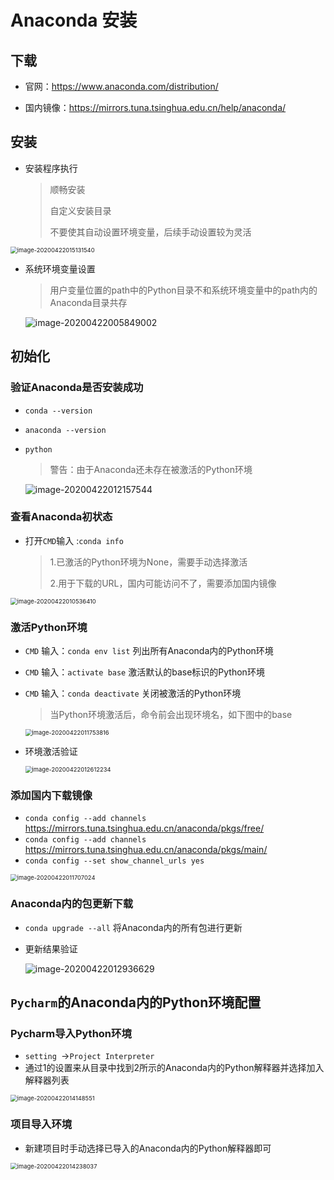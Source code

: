 # Anaconda 安装

## 下载

- 官网：https://www.anaconda.com/distribution/

- 国内镜像：https://mirrors.tuna.tsinghua.edu.cn/help/anaconda/

## 安装

- 安装程序执行

  > 顺畅安装
  >
  > 自定义安装目录
  >
  > 不要使其自动设置环境变量，后续手动设置较为灵活

<img src="MDpic/image-20200422015131540.png" alt="image-20200422015131540" style="zoom:67%;" />

- 系统环境变量设置

  > 用户变量位置的path中的Python目录不和系统环境变量中的path内的Anaconda目录共存

  <img src="MDpic/image-20200422005849002.png" alt="image-20200422005849002"  />

## 初始化

### 验证Anaconda是否安装成功

- `conda --version`

- `anaconda --version`

- `python`

  > 警告：由于Anaconda还未存在被激活的Python环境

  ![image-20200422012157544](MDpic/image-20200422012157544.png)

### 查看Anaconda初状态

- 打开`CMD`输入 :`conda info​`

  > 1.已激活的Python环境为None，需要手动选择激活
  >
  > 2.用于下载的URL，国内可能访问不了，需要添加国内镜像

<img src="MDpic/image-20200422010536410.png" alt="image-20200422010536410" style="zoom:67%;" />

### 激活Python环境

- `CMD` 输入：`conda env list` 列出所有Anaconda内的Python环境

- `CMD` 输入：`activate base` 激活默认的base标识的Python环境

- `CMD` 输入：`conda deactivate` 关闭被激活的Python环境

  > 当Python环境激活后，命令前会出现环境名，如下图中的base

  <img src="MDpic/image-20200422011753816.png" alt="image-20200422011753816" style="zoom:67%;" />

- 环境激活验证

  <img src="MDpic/image-20200422012612234.png" alt="image-20200422012612234" style="zoom: 67%;" />

### 添加国内下载镜像

- `conda config --add channels ` https://mirrors.tuna.tsinghua.edu.cn/anaconda/pkgs/free/ 
- `conda config --add channels` https://mirrors.tuna.tsinghua.edu.cn/anaconda/pkgs/main/ 
- `conda config --set show_channel_urls yes`

<img src="MDpic/image-20200422011707024.png" alt="image-20200422011707024" style="zoom:67%;" />

### Anaconda内的包更新下载

- `conda upgrade --all` 将Anaconda内的所有包进行更新

- 更新结果验证

  ![image-20200422012936629](MDpic/image-20200422012936629.png)

  

## `Pycharm`的Anaconda内的Python环境配置

### Pycharm导入Python环境

- `setting `$\rightarrow$`Project Interpreter`
- 通过1的设置来从目录中找到2所示的Anaconda内的Python解释器并选择加入解释器列表

<img src="MDpic/image-20200422014148551.png" alt="image-20200422014148551" style="zoom: 67%;" />

### 项目导入环境

- 新建项目时手动选择已导入的Anaconda内的Python解释器即可

<img src="MDpic/image-20200422014238037.png" alt="image-20200422014238037" style="zoom: 67%;" />